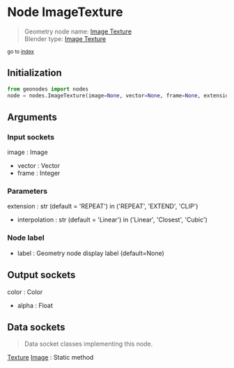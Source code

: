 
# Node ImageTexture

> Geometry node name: [Image Texture](https://docs.blender.org/manual/en/latest/modeling/geometry_nodes/material/image_texture.html)<br>
  Blender type: [Image Texture](https://docs.blender.org/api/current/bpy.types.GeometryNodeImageTexture.html)
  
<sub>go to [index](/docs/index.md)</sub>

## Initialization

```python
from geonodes import nodes
node = nodes.ImageTexture(image=None, vector=None, frame=None, extension='REPEAT', interpolation='Linear', label=None)
```



## Arguments


### Input sockets

image : Image
- vector : Vector
- frame : Integer

### Parameters

extension : str (default = 'REPEAT') in ('REPEAT', 'EXTEND', 'CLIP')
- interpolation : str (default = 'Linear') in ('Linear', 'Closest', 'Cubic')

### Node label

- label : Geometry node display label (default=None)

## Output sockets

color : Color
- alpha : Float

## Data sockets

> Data socket classes implementing this node.
  
[Texture](/docs/sockets/Texture.md) [Image](/docs/sockets/Texture.md#image) : Static method

